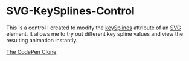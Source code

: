 # SVG-KeySplines-Control

This is a control I created to modify the [keySplines](https://developer.mozilla.org/en-US/docs/Web/SVG/Attribute/keySplines) attribute of an [SVG <animate>](https://developer.mozilla.org/en-US/docs/Web/SVG/Element/animate) element. It allows me to try out different key spline values and view the resulting animation instantly.

[The CodePen Clone](https://codepen.io/nathanjent/pen/jxGVyv)
